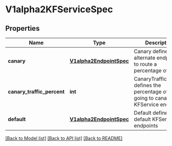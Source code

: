 # V1alpha2KFServiceSpec

## Properties
Name | Type | Description | Notes
------------ | ------------- | ------------- | -------------
**canary** | [**V1alpha2EndpointSpec**](V1alpha2EndpointSpec.md) | Canary defines an alternate endpoints to route a percentage of traffic. | [optional] 
**canary_traffic_percent** | **int** | CanaryTrafficPercent defines the percentage of traffic going to canary KFService endpoints | [optional] 
**default** | [**V1alpha2EndpointSpec**](V1alpha2EndpointSpec.md) | Default defines default KFService endpoints | 

[[Back to Model list]](../README.md#documentation-for-models) [[Back to API list]](../README.md#documentation-for-api-endpoints) [[Back to README]](../README.md)


